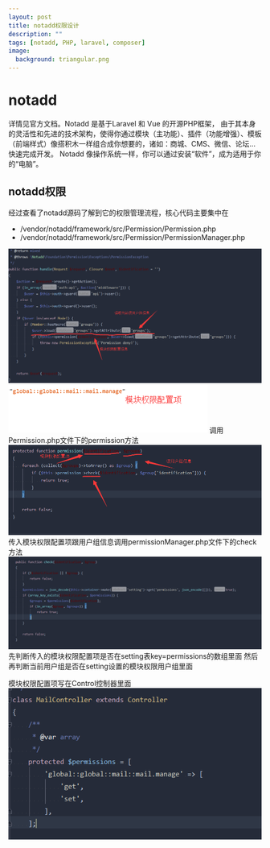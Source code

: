 ```yaml
---
layout: post
title: notadd权限设计
description: ""
tags: [notadd, PHP, laravel, composer]
image:
  background: triangular.png
---
```


# notadd
详情见官方文档。Notadd 是基于Laravel 和 Vue 的开源PHP框架， 由于其本身的灵活性和先进的技术架构，使得你通过模块（主功能）、插件（功能增强）、模板（前端样式）像搭积木一样组合成你想要的，诸如：商城、CMS、微信、论坛… 快速完成开发。 Notadd 像操作系统一样，你可以通过安装“软件”，成为适用于你的“电脑”。

## notadd权限
经过查看了notadd源码了解到它的权限管理流程，核心代码主要集中在

* /vendor/notadd/framework/src/Permission/Permission.php
* /vendor/notadd/framework/src/Permission/PermissionManager.php

![lazy-md-syntax](../images/notadd/temp4cj.png)
![lazy-md-syntax](../images/notadd/temp4cj1.png)
调用Permission.php文件下的permission方法
![lazy-md-syntax](../images/notadd/temp4cj2.png)
传入模块权限配置项跟用户组信息调用permissionManager.php文件下的check方法
![lazy-md-syntax](../images/notadd/temp4cj3.png)
先判断传入的模块权限配置项是否在setting表key=permissions的数组里面
然后再判断当前用户组是否在setting设置的模块权限用户组里面



模块权限配置项写在Control控制器里面
![lazy-md-syntax](../images/notadd/temp4cj4.png)
